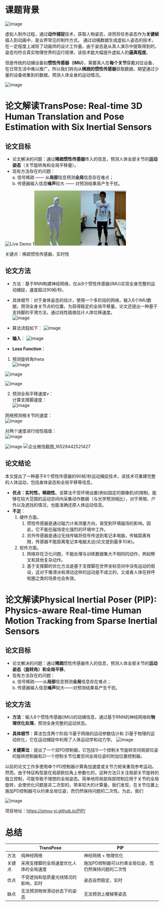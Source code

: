 # 课题背景
![image](https://user-images.githubusercontent.com/13820586/169219680-b69ad08d-4aac-426b-856f-a88bae284664.png)

虚拟人制作过程，通过**动作捕捉**技术，获取人物姿态，进而将任务姿态作为**关键帧**插入到动画中，是业界常见的制作方式。
通过动捕数据生成虚拟人姿态的技术，在一定程度上减轻了动画师的设计工作量。由于姿态是从真人演示中提取得到的，姿态均符合真实物理世界的运行规律，该技术能大幅提升虚拟人的**逼真程度**。

但是传统的动捕设备如**惯性传感器（IMU）**，需要真人在**每个关节**穿戴对应设备，在日常生活中难以推广。所以我们转向从**稀疏的惯性传感器**获取数据，期望通过少量的设备收集到的数据，预测人体全身的运动情况。

![image](https://user-images.githubusercontent.com/13820586/169219544-ad6bdfbb-8742-4abf-afa4-8383da699b76.png)


# 论文解读TransPose: Real-time 3D Human Translation and Pose Estimation with Six Inertial Sensors
## 论文目标
- 论文解决的问题：通过**稀疏惯性传感器**传入的信息，预测人体全部关节的**运动姿态**（关节旋转角和全局平移量）。
- 现有方法存在的问题：  
    a. 信号稀疏 —— 从**局部**信息预测**全局**信息存在难点；  
    b. 传感器输入信息**噪声**较大 —— 对预测结果易产生干扰。  
    
![Live Demo 1](1.gif)![Live Demo 2](2.gif)  

关键点：稀疏惯性传感器，实时性

## 论文方法  
- 方法：基于RNN构建神经网络，仅从6个惯性传感器(IMU)实现全身完整的运动捕捉，速度超过90帧/秒。
- 具体细节：对于身体姿态的估计，使用一个多阶段的网络，输入6个IMU数据，预测全身关节点的位置。为获得稳定的全局平移量，论文还提出一种基于支持脚的平滑方法，通过线性插值估计人体位移速度。  
![image](https://user-images.githubusercontent.com/13820586/169221973-d5daad97-109e-4806-ad46-8134e10aeaf6.png)

- 算法流程如下：
![image](https://user-images.githubusercontent.com/13820586/169199173-c6c382cf-d9d8-4723-95a0-ee1ef11b8ad0.png)

- **输入**：
![image](https://user-images.githubusercontent.com/13820586/169222182-1ba8dee3-69c2-4707-b57f-8d27eb427fcb.png)

- **Loss Function**：  
1. 预测旋转角theta  
![image](https://user-images.githubusercontent.com/13820586/169222314-897add58-e5b8-438f-aaff-e05b2e567a27.png)

![image](https://user-images.githubusercontent.com/13820586/169222385-1e25b072-66ff-4ec4-a941-92bd05b68830.png)

![image](https://user-images.githubusercontent.com/13820586/169222483-64a7046d-47fa-4fe4-988b-0e2a11d4f8e2.png)

2. 预测全局平移速度v：  
计算支撑脚速度：  
![image](https://user-images.githubusercontent.com/13820586/169222771-bdf246c1-4378-4dd7-8204-20ae99c65a2c.png)

网络预测根关节的速度：  
![image](https://user-images.githubusercontent.com/13820586/169223329-3ec87c72-9fd3-48ae-9dd4-19731e350832.png)

对两个速度进行线性插值：  
![image](https://user-images.githubusercontent.com/13820586/169223457-4c622c69-0cec-425a-b9d9-0b1c7ad57f2c.png)


![image](https://user-images.githubusercontent.com/13820586/169231559-480b0526-9087-4154-b9e3-2806f00137bd.png)
![企业微信截图_16529442521427](https://user-images.githubusercontent.com/13820586/169232066-855482e5-e65d-4ec5-ae65-b725a74d9f16.png)

## 论文结论
本文提出了一种基于6个惯性传感器的90帧/秒运动捕捉技术，该技术可重建完整的人体运动，包括身体姿态和全局平移等信息。

- **优点：实时性，稀疏性**。该算法不受环境设置(例如固定的摄像机)的限制，能够在较大范围的运动空间内采集动作数据（与光学预测相比），对于黑暗、户外以及遮挡的情况，也能准确还原人体运动信息。
- **不足**：  
    1. 硬件方面。
       1. 惯性传感器是通过磁力计来测量方向，易受到环境磁场的影响。因此，它不能在磁场变化强烈的环境中工作。
       2. 另外传感器是通过无线传输将信号传送到笔记本电脑，传输距离有限，传感器不能距离笔记本电脑太远(论文提到最多10米)。
    2. 软件方面。
       1. 网络存在泛化问题，不能处理与训练数据集大不相同的动作，例如劈叉和其他复杂动作。
       2. 基于支撑脚的优化方法是基于支撑脚在世界坐标空间中没有运动的假设，这对于像滑冰和滑动这样的运动是不成立的，又或者人体在转呼啦圈之类的场景也会失效。



# 论文解读Physical Inertial Poser (PIP): Physics-aware Real-time Human Motion Tracking from Sparse Inertial Sensors

## 论文目标
- 论文解决的问题：通过**稀疏**惯性传感器传入的信息，预测人体全部关节的**运动姿态（旋转角）和全局平移**。
- 现有方法存在的问题：  
    a. 信号稀疏——从**局部**信息预测**全局**信息存在难点；  
    b. 传感器输入信息**噪声**较大——对预测结果易产生干扰。   

## 论文方法  
- **方法**：输入6个惯性传感器(IMU)的动捕信息，通过基于RNN的神经网络和**物理优化处理**，预测全身完整的运动状态。
- **具体细节**：算法包含两个阶段:1)基于网络的运动参数估计和 2)基于物理的运动优化，它在运动捕捉中利用了人体运动学和动力学。
![image](https://user-images.githubusercontent.com/13820586/169223882-9129229f-0be7-442a-9044-dc5f8485f6fd.png)


- **关键算法**：提出了一个双PD控制器，它包括1)一个控制关节旋转空间局部位姿的旋转控制器和2)一个控制关节位置空间全局位姿的附加位置控制器。  

以前的论文工作多使用单个PD控制器计算角加速度或关节力矩来重现参考运动。然而，由于特征构型是在局部欧拉角上参数化的，这种方法只关注局部关节旋转的独立控制，可能导致不理想的全局姿态。简单地将局部局部控制应用于关节的全局旋转，会使优化问题是非二次型的，带来较大的计算量。我们发现，在关节位置上施加PD控制器可以约束全局位姿，而仍然保持问题的二次性。为此，我们

![image](https://user-images.githubusercontent.com/13820586/169224569-77067639-abe1-46e5-bc69-325aa5d3960a.png)

项目地址：https://xinyu-yi.github.io/PIP/

# 总结
|     | TransPose  | PIP  |
|  ----  | ----  | ----  |
| 方法  | 纯神经网络 | 神经网络 + 物理优化 |
| 关键点  | 采用支撑脚的全局速度优化人体的全局速度 | 施加PD控制器可以约束全局位姿，而仍然保持问题的二次性 |
| 优点  | 不受遮挡和低质量光线情况的影响，实时 | 姿态自然稳定，实时 |
| 缺点  | 无法预测物体滑动状态下的姿态 | 无法预测上楼梯等姿态 |








